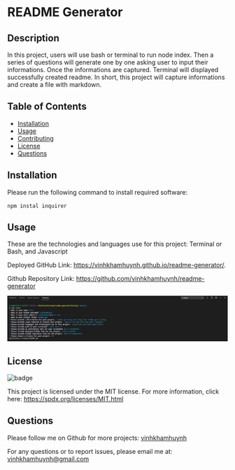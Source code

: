 
# README Generator
  
  
## Description 
  
In this project, users will use bash or terminal to run node index. Then a series of questions will generate one by one asking user to input their informations. Once the informations are captured. Terminal will displayed successfully created readme. In short, this project will capture informations and create a file with markdown.


## Table of Contents

* [Installation](#Installation)
* [Usage](#Usage) 
* [Contributing](#Contributing)
* [License](#License)
* [Questions](#Questions)
  

## Installation 
  
Please run the following command to install required software:
```
npm instal inquirer
```


## Usage

These are the technologies and languages use for this project: Terminal or Bash, and Javascript

Deployed GitHub Link:   https://vinhkhamhuynh.github.io/readme-generator/. 

Github Repository Link: https://github.com/vinhkhamhuynh/readme-generator
  
![Screenshot for readme file](/img/readmescreenshot.PNG)
  
   
## License 
  

![badge](https://img.shields.io/badge/license-MIT-orange)
 
This project is licensed under the MIT license. For more information, click here: https://spdx.org/licenses/MIT.html 
 



## Questions
  
Please follow me on Github for more projects: [vinhkhamhuynh](https://github.com/vinhkhamhuynh)
 
For any questions or to report issues, please email me at: vinhkhamhuynh@gmail.com
  

